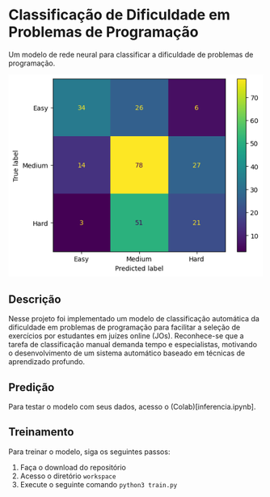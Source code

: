 # Classificação de Dificuldade em Problemas de Programação
Um modelo de rede neural para classificar a dificuldade de problemas de programação.

![Matriz de confusão](results.png)

## Descrição

Nesse projeto foi implementado um modelo de classificação automática da dificuldade em problemas de programação para facilitar a seleção de exercícios por estudantes em juízes online (JOs). Reconhece-se que a tarefa de classificação manual demanda tempo e especialistas, motivando o desenvolvimento de um sistema automático baseado em técnicas de aprendizado profundo.

## Predição

Para testar o modelo com seus dados, acesso o (Colab)[inferencia.ipynb].

## Treinamento

Para treinar o modelo, siga os seguintes passos:

1. Faça o download do repositório
2. Acesso o diretório `workspace`
3. Execute o seguinte comando `python3 train.py`
